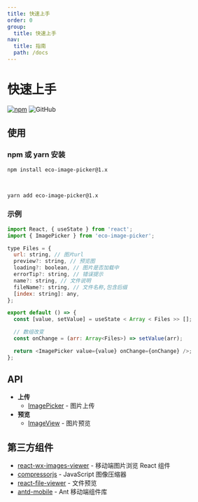 ```yaml
---
title: 快速上手
order: 0
group:
  title: 快速上手
nav:
  title: 指南
  path: /docs
---
```


# 快速上手

[![npm][npm]][npm-url]
![GitHub](@/assets/svg/mit.svg)

## 使用

### npm 或 yarn 安装

```shell
npm install eco-image-picker@1.x
```

<br />

```shell
yarn add eco-image-picker@1.x
```

### 示例

```javascript
import React, { useState } from 'react';
import { ImagePicker } from 'eco-image-picker';

type Files = {
  url: string, // 图片url
  preview?: string, // 预览图
  loading?: boolean, // 图片是否加载中
  errorTip?: string, // 错误提示
  name?: string, // 文件说明
  fileName?: string, // 文件名称,包含后缀
  [index: string]: any,
};

export default () => {
  const [value, setValue] = useState < Array < Files >> [];

  // 数组改变
  const onChange = (arr: Array<Files>) => setValue(arr);

  return <ImagePicker value={value} onChange={onChange} />;
};
```

## API

- **上传**
  - [ImagePicker] - 图片上传
- **预览**
  - [ImageView] - 图片预览

## 第三方组件

- [react-wx-images-viewer] - 移动端图片浏览 React 组件
- [compressorjs] - JavaScript 图像压缩器
- [react-file-viewer] - 文件预览
- [antd-mobile] - Ant 移动端组件库

[npm]: https://img.shields.io/npm/v/eco-image-picker.svg
[npm-url]: https://www.npmjs.com/package/eco-image-picker
[imagepicker]: /components/image-picker
[imageview]: /components/image-view
[react-wx-images-viewer]: https://www.npmjs.com/package/react-wx-images-viewer
[compressorjs]: https://www.npmjs.com/package/compressorjs
[react-file-viewer]: https://www.npmjs.com/package/react-file-viewer
[antd-mobile]: https://www.npmjs.com/package/antd-mobile
